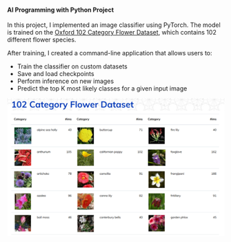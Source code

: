 #### AI Programming with Python Project

In this project, I implemented an image classifier using PyTorch. The model is trained on the [Oxford 102 Category Flower Dataset](https://www.robots.ox.ac.uk/~vgg/data/flowers/102/index.html), which contains 102 different flower species.

After training, I created a command-line application that allows users to:

- Train the classifier on custom datasets
- Save and load checkpoints
- Perform inference on new images
- Predict the top K most likely classes for a given input image


![Alt text](102_category_flower_data.png)

